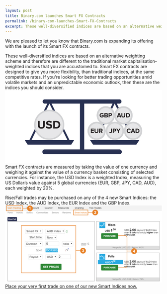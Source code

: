 ```yaml
---
layout: post
title: Binary.com launches Smart FX Contracts
permalink: /binary-com-launches-Smart-FX-Contracts
excerpt: These well-diversified indices are based on an alternative weighting scheme and therefore are different to the traditional market capitalisation-weighted indices that you are accustomed to. Smart FX contracts are designed to give you more flexibility, than traditional indices, at the same competitive rates. If you're looking for better trading opportunities amid volatile markets and an unpredictable economic outlook, then these are the indices you should consider.
---
```


We are pleased to let you know that Binary.com is expanding its offering with the launch of its  Smart FX contracts.

These well-diversified indices are based on an alternative weighting scheme and therefore are different to the traditional market capitalisation-weighted indices that you are accustomed to. Smart FX contracts are designed to give you more flexibility, than traditional indices, at the same competitive rates. If you're looking for better trading opportunities amid volatile markets and an unpredictable economic outlook, then these are the indices you should consider.
 ![](/post_images/6814221_orig.jpg)
Smart FX contracts are measured by taking the value of one currency and weighing it against the value of a currency basket consisting of selected currencies. For instance, the USD Index is a weighted Index, measuring the US Dollarís value against 5 global currencies (EUR, GBP, JPY, CAD, AUD), each weighted by 20%.

Rise/Fall trades may be purchased on any of the 4 new Smart Indices: the USD Index, the AUD Index, the EUR Index and the GBP Index.
 ![](/post_images/2049047.jpg)
[Place your very first trade on one of our new Smart Indices now.](https://www.binary.com/c/trade.cgi?market=smarties&time=5t&form_name=risefall&expiry_&amount_&H=S0P&currency=USD&underlying_symbol=WLDAUD&amount=2&date_&&l=EN?utm_medium=social&utm_source=blog&utm_content=whatsnew)
